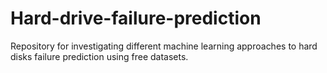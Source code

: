 # Hard-drive-failure-prediction
Repository for investigating different machine learning approaches to hard disks failure prediction using free datasets.
